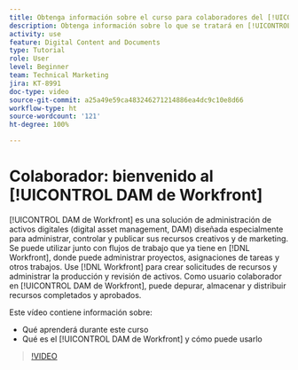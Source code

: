 ```yaml
---
title: Obtenga información sobre el curso para colaboradores del [!UICONTROL DAM de Workfront],
description: Obtenga información sobre lo que se tratará en [!UICONTROL DAM de Workfront], curso para colaboradores.
activity: use
feature: Digital Content and Documents
type: Tutorial
role: User
level: Beginner
team: Technical Marketing
jira: KT-8991
doc-type: video
source-git-commit: a25a49e59ca483246271214886ea4dc9c10e8d66
workflow-type: ht
source-wordcount: '121'
ht-degree: 100%

---
```


# Colaborador: bienvenido al [!UICONTROL DAM de Workfront]

[!UICONTROL DAM de Workfront] es una solución de administración de activos digitales (digital asset management, DAM) diseñada especialmente para administrar, controlar y publicar sus recursos creativos y de marketing. Se puede utilizar junto con flujos de trabajo que ya tiene en [!DNL Workfront], donde puede administrar proyectos, asignaciones de tareas y otros trabajos. Use [!DNL Workfront] para crear solicitudes de recursos y administrar la producción y revisión de activos. Como usuario colaborador en [!UICONTROL DAM de Workfront], puede depurar, almacenar y distribuir recursos completados y aprobados.

Este vídeo contiene información sobre:

* Qué aprenderá durante este curso
* Qué es el [!UICONTROL DAM de Workfront] y cómo puede usarlo

>[!VIDEO](https://video.tv.adobe.com/v/335251/?quality=12&learn=on)

